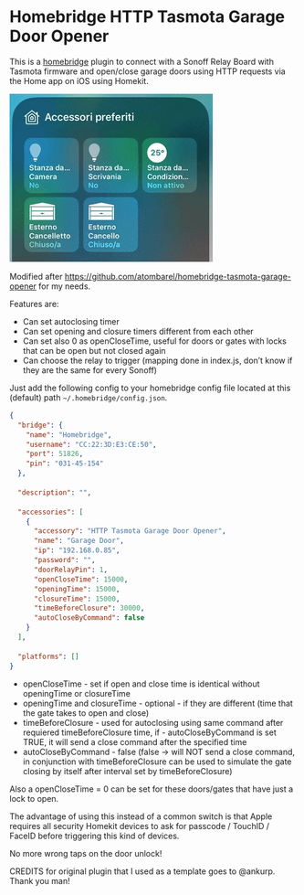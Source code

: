 # Homebridge HTTP Tasmota Garage Door Opener

This is a [homebridge](https://github.com/nfarina/homebridge) plugin to connect with a Sonoff Relay Board with Tasmota firmware and open/close garage doors using HTTP requests via the Home app on iOS using Homekit.

![](sonoff-garage-opener.gif)

Modified after https://github.com/atombarel/homebridge-tasmota-garage-opener for my needs.

Features are:

- Can set autoclosing timer
- Can set opening and closure timers different from each other
- Can set also 0 as openCloseTime, useful for doors or gates with locks that can be open but not closed again
- Can choose the relay to trigger (mapping done in index.js, don’t know if they are the same for every Sonoff)

Just add the following config to your homebridge config file located at this (default) path `~/.homebridge/config.json`.

```json
{
  "bridge": {
    "name": "Homebridge",
    "username": "CC:22:3D:E3:CE:50",
    "port": 51826,
    "pin": "031-45-154"
  },

  "description": "",

  "accessories": [
    {
      "accessory": "HTTP Tasmota Garage Door Opener",
      "name": "Garage Door",
      "ip": "192.168.0.85",
      "password": "",
      "doorRelayPin": 1,
      "openCloseTime": 15000,
      "openingTime": 15000,
      "closureTime": 15000,
      "timeBeforeClosure": 30000,
      "autoCloseByCommand": false
    }
  ],

  "platforms": []
}
```

- openCloseTime - set if open and close time is identical without openingTime or closureTime
- openingTime and closureTime - optional - if they are different (time that the gate takes to open and close)
- timeBeforeClosure - used for autoclosing using same command after requiered timeBeforeClosure time, if - autoCloseByCommand is set TRUE, it will send a close command after the specified time
- autoCloseByCommand - false (false -> will NOT send a close command, in conjunction with timeBeforeClosure can be used to simulate the gate closing by itself after interval set by timeBeforeClosure)

Also a openCloseTime = 0 can be set for these doors/gates that have just a lock to open.

The advantage of using this instead of a common switch is that Apple requires all security Homekit devices to ask for passcode / TouchID / FaceID before triggering this kind of devices.

No more wrong taps on the door unlock!

CREDITS for original plugin that I used as a template goes to @ankurp. Thank you man!
